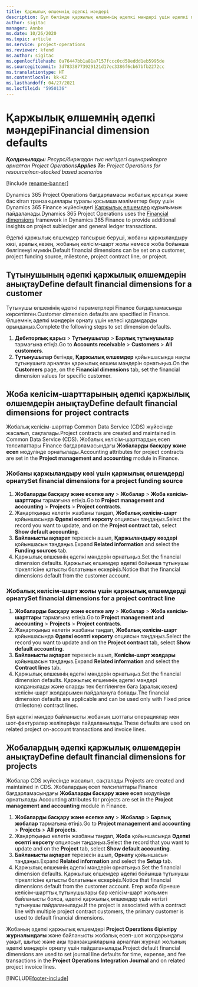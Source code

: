 ```yaml
---
title: Қаржылық өлшемнің әдепкі мәндері
description: Бұл бөлімде қаржылық өлшемнің әдепкі мәндері үшін әдепкі параметрлерді орнату туралы ақпарат берілген.
author: sigitac
manager: Annbe
ms.date: 10/26/2020
ms.topic: article
ms.service: project-operations
ms.reviewer: kfend
ms.author: sigitac
ms.openlocfilehash: 0a76447bb1a81a7157fccc0cd58eddd1eb5995de
ms.sourcegitcommit: 3d78338773929121d17ec3386f6cb67bfb2272cc
ms.translationtype: HT
ms.contentlocale: kk-KZ
ms.lasthandoff: 04/27/2021
ms.locfileid: "5950136"
---
```

# <a name="financial-dimension-defaults"></a><span data-ttu-id="0a958-103">Қаржылық өлшемнің әдепкі мәндері</span><span class="sxs-lookup"><span data-stu-id="0a958-103">Financial dimension defaults</span></span>

<span data-ttu-id="0a958-104">_**Қолданылады:** Ресурс/биржадан тыс негіздегі сценарийлерге арналған Project Operations_</span><span class="sxs-lookup"><span data-stu-id="0a958-104">_**Applies To:** Project Operations for resource/non-stocked based scenarios_</span></span>

[!include [rename-banner](~/includes/cc-data-platform-banner.md)]

<span data-ttu-id="0a958-105">Dynamics 365 Project Operations бағдарламасы жобалық қосалқы және бас кітап транзакциялары туралы қосымша мәліметтер беру үшін Dynamics 365 Finance жүйесіндегі [Қаржылық өлшемдер](/dynamics365/finance/general-ledger/financial-dimensions) құрылымын пайдаланады.</span><span class="sxs-lookup"><span data-stu-id="0a958-105">Dynamics 365 Project Operations uses the [Financial dimensions](/dynamics365/finance/general-ledger/financial-dimensions) framework in Dynamics 365 Finance to provide additional insights on project subledger and general ledger transactions.</span></span>

<span data-ttu-id="0a958-106">Әдепкі қаржылық өлшемдер тапсырыс беруші, жобаны қаржыландыру көзі, аралық кезең, жобаның келісім-шарт жолы немесе жоба бойынша белгіленуі мүмкін.</span><span class="sxs-lookup"><span data-stu-id="0a958-106">Default financial dimensions can be set on a customer, project funding source, milestone, project contract line, or project.</span></span>

## <a name="define-default-financial-dimensions-for-a-customer"></a><span data-ttu-id="0a958-107">Тұтынушының әдепкі қаржылық өлшемдерін анықтау</span><span class="sxs-lookup"><span data-stu-id="0a958-107">Define default financial dimensions for a customer</span></span>

<span data-ttu-id="0a958-108">Тұтынушы өлшемінің әдепкі параметрлері Finance бағдарламасында көрсетілген.</span><span class="sxs-lookup"><span data-stu-id="0a958-108">Customer dimension defaults are specified in Finance.</span></span> <span data-ttu-id="0a958-109">Өлшемнің әдепкі мәндерін орнату үшін келесі қадамдарды орындаңыз.</span><span class="sxs-lookup"><span data-stu-id="0a958-109">Complete the following steps to set dimension defaults.</span></span>

1. <span data-ttu-id="0a958-110">**Дебиторлық қарыз** > **Тұтынушылар** > **Барлық тұтынушылар** тармағына өтіңіз.</span><span class="sxs-lookup"><span data-stu-id="0a958-110">Go to **Accounts receivable** > **Customers** > **All customers**.</span></span>
2. <span data-ttu-id="0a958-111">**Тұтынушылар** бетінде, **Қаржылық өлшемдер** қойыншасында нақты тұтынушыға арналған қаржылық өлшем мәндерін орнатыңыз.</span><span class="sxs-lookup"><span data-stu-id="0a958-111">On the **Customers** page, on the **Financial dimensions** tab, set the financial dimension values for specific customer.</span></span>

## <a name="define-default-financial-dimensions-for-project-contracts"></a><span data-ttu-id="0a958-112">Жоба келісім-шарттарының әдепкі қаржылық өлшемдерін анықтау</span><span class="sxs-lookup"><span data-stu-id="0a958-112">Define default financial dimensions for project contracts</span></span>

<span data-ttu-id="0a958-113">Жобалық келісім-шарттар Common Data Service (CDS) жүйесінде жасалып, сақталады.</span><span class="sxs-lookup"><span data-stu-id="0a958-113">Project contracts are created and maintained in Common Data Service (CDS).</span></span> <span data-ttu-id="0a958-114">Жобалық келісім-шарттардың есеп төлсипаттары Finance бағдарламасындағы **Жобаларды басқару және есеп** модулінде орнатылады.</span><span class="sxs-lookup"><span data-stu-id="0a958-114">Accounting attributes for project contracts are set in the **Project management and accounting** module in Finance.</span></span>

### <a name="set-financial-dimensions-for-a-project-funding-source"></a><span data-ttu-id="0a958-115">Жобаны қаржыландыру көзі үшін қаржылық өлшемдерді орнату</span><span class="sxs-lookup"><span data-stu-id="0a958-115">Set financial dimensions for a project funding source</span></span>

1. <span data-ttu-id="0a958-116">**Жобаларды басқару және есепке алу** > **Жобалар** > **Жоба келісім-шарттары** тармағына өтіңіз.</span><span class="sxs-lookup"><span data-stu-id="0a958-116">Go to **Project management and accounting** > **Projects** > **Project contracts**.</span></span>
2. <span data-ttu-id="0a958-117">Жаңартқыңыз келетін жазбаны таңдап, **Жобалық келісім-шарт** қойыншасында **Әдепкі есепті көрсету** опциясын таңдаңыз.</span><span class="sxs-lookup"><span data-stu-id="0a958-117">Select the record you want to update, and on the **Project contract** tab, select **Show default accounting**.</span></span>
3. <span data-ttu-id="0a958-118">**Байланысты ақпарат** терезесін ашып, **Қаржыландыру көздері** қойыншасын таңдаңыз.</span><span class="sxs-lookup"><span data-stu-id="0a958-118">Expand **Related information** and select the **Funding sources** tab.</span></span>
4. <span data-ttu-id="0a958-119">Қаржылық өлшемнің әдепкі мәндерін орнатыңыз.</span><span class="sxs-lookup"><span data-stu-id="0a958-119">Set the financial dimension defaults.</span></span> <span data-ttu-id="0a958-120">Қаржылық өлшемдер әдепкі бойынша тұтынушы тіркелгісіне қатысты болатынын ескеріңіз.</span><span class="sxs-lookup"><span data-stu-id="0a958-120">Notice that the financial dimensions default from the customer account.</span></span>

### <a name="set-financial-dimensions-for-a-project-contract-line"></a><span data-ttu-id="0a958-121">Жобалық келісім-шарт жолы үшін қаржылық өлшемдерді орнату</span><span class="sxs-lookup"><span data-stu-id="0a958-121">Set financial dimensions for a project contract line</span></span>

1. <span data-ttu-id="0a958-122">**Жобаларды басқару және есепке алу** > **Жобалар** > **Жоба келісім-шарттары** тармағына өтіңіз.</span><span class="sxs-lookup"><span data-stu-id="0a958-122">Go to **Project management and accounting** > **Projects** > **Project contracts**.</span></span>
2. <span data-ttu-id="0a958-123">Жаңартқыңыз келетін жазбаны таңдап, **Жобалық келісім-шарт** қойыншасында **Әдепкі есепті көрсету** опциясын таңдаңыз.</span><span class="sxs-lookup"><span data-stu-id="0a958-123">Select the record you want to update and on the **Project contract** tab, select **Show default accounting**.</span></span>
3. <span data-ttu-id="0a958-124">**Байланысты ақпарат** терезесін ашып, **Келісім-шарт жолдары** қойыншасын таңдаңыз.</span><span class="sxs-lookup"><span data-stu-id="0a958-124">Expand **Related information** and select the **Contract lines** tab.</span></span>
4. <span data-ttu-id="0a958-125">Қаржылық өлшемнің әдепкі мәндерін орнатыңыз.</span><span class="sxs-lookup"><span data-stu-id="0a958-125">Set the financial dimension defaults.</span></span> <span data-ttu-id="0a958-126">Қаржылық өлшемнің әдепкі мәндері қолданылады және оларды тек белгіленген баға (аралық кезең) келісім-шарт жолдарымен пайдалануға болады.</span><span class="sxs-lookup"><span data-stu-id="0a958-126">The financial dimension defaults are applicable and can be used only with Fixed price (milestone) contract lines.</span></span>

<span data-ttu-id="0a958-127">Бұл әдепкі мәндер байланысты жобаның шоттағы операциялар мен шот-фактуралар желілерінде пайдаланылады.</span><span class="sxs-lookup"><span data-stu-id="0a958-127">These defaults are used on related project on-account transactions and invoice lines.</span></span>

## <a name="define-default-financial-dimensions-for-projects"></a><span data-ttu-id="0a958-128">Жобалардың әдепкі қаржылық өлшемдерін анықтау</span><span class="sxs-lookup"><span data-stu-id="0a958-128">Define default financial dimensions for projects</span></span>

<span data-ttu-id="0a958-129">Жобалар CDS жүйесінде жасалып, сақталады.</span><span class="sxs-lookup"><span data-stu-id="0a958-129">Projects are created and maintained in CDS.</span></span> <span data-ttu-id="0a958-130">Жобалардың есеп төлсипаттары Finance бағдарламасындағы **Жобаларды басқару және есеп** модулінде орнатылады.</span><span class="sxs-lookup"><span data-stu-id="0a958-130">Accounting attributes for projects are set in the **Project management and accounting** module in Finance.</span></span>

1. <span data-ttu-id="0a958-131">**Жобаларды басқару және есепке алу** > **Жобалар** > **Барлық жобалар** тармағына өтіңіз.</span><span class="sxs-lookup"><span data-stu-id="0a958-131">Go to **Project management and accounting** > **Projects** > **All projects**.</span></span>
2. <span data-ttu-id="0a958-132">Жаңартқыңыз келетін жазбаны таңдап, **Жоба** қойыншасында **Әдепкі есепті көрсету** опциясын таңдаңыз.</span><span class="sxs-lookup"><span data-stu-id="0a958-132">Select the record that you want to update and on the **Project** tab, select **Show default accounting**.</span></span>
3. <span data-ttu-id="0a958-133">**Байланысты ақпарат** терезесін ашып, **Орнату** қойыншасын таңдаңыз.</span><span class="sxs-lookup"><span data-stu-id="0a958-133">Expand **Related information** and select the **Setup** tab.</span></span>
4. <span data-ttu-id="0a958-134">Қаржылық өлшемнің әдепкі мәндерін орнатыңыз.</span><span class="sxs-lookup"><span data-stu-id="0a958-134">Set the financial dimension defaults.</span></span> <span data-ttu-id="0a958-135">Қаржылық өлшемдер әдепкі бойынша тұтынушы тіркелгісіне қатысты болатынын ескеріңіз.</span><span class="sxs-lookup"><span data-stu-id="0a958-135">Notice that financial dimensions default from the customer account.</span></span> <span data-ttu-id="0a958-136">Егер жоба бірнеше келісім-шарттық тұтынушылары бар келісім-шарт жолымен байланысты болса, әдепкі қаржылық өлшемдер үшін негізгі тұтынушы пайдаланылады.</span><span class="sxs-lookup"><span data-stu-id="0a958-136">If the project is associated with a contract line with multiple project contract customers, the primary customer is used to default financial dimensions.</span></span>

<span data-ttu-id="0a958-137">Жобаның әдепкі қаржылық өлшемдері **Project Operations біріктіру журналындағы** және байланысты жобалық есеп-шот жолдарындағы уақыт, шығыс және ақы транзакцияларына арналған журнал жолының әдепкі мәндерін орнату үшін пайдаланылады.</span><span class="sxs-lookup"><span data-stu-id="0a958-137">Project default financial dimensions are used to set journal line defaults for time, expense, and fee transactions in the **Project Operations Integration Journal** and on related project invoice lines.</span></span>


[!INCLUDE[footer-include](../includes/footer-banner.md)]